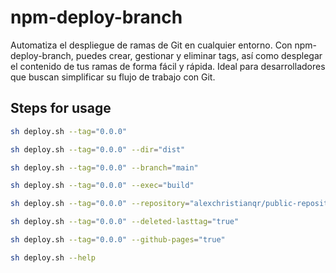 # npm-deploy-branch

Automatiza el despliegue de ramas de Git en cualquier entorno. Con npm-deploy-branch, puedes crear, gestionar y eliminar tags, así como desplegar el contenido de tus ramas de forma fácil y rápida. Ideal para desarrolladores que buscan simplificar su flujo de trabajo con Git.

## Steps for usage

```bash
sh deploy.sh --tag="0.0.0"
```
```bash
sh deploy.sh --tag="0.0.0" --dir="dist"
```
```bash
sh deploy.sh --tag="0.0.0" --branch="main"
```
```bash
sh deploy.sh --tag="0.0.0" --exec="build"
```
```bash
sh deploy.sh --tag="0.0.0" --repository="alexchristianqr/public-repository"
```
```bash
sh deploy.sh --tag="0.0.0" --deleted-lasttag="true"
```
```bash
sh deploy.sh --tag="0.0.0" --github-pages="true"
```
```bash
sh deploy.sh --help
```
